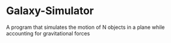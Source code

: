 # Galaxy-Simulator
A program that simulates the motion of N objects in a plane while accounting for gravitational forces
